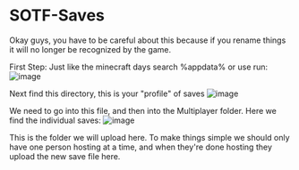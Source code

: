 # SOTF-Saves

Okay guys, you have to be careful about this because if you rename things it will no longer be recognized by the game.

First Step: Just like the minecraft days search %appdata% or use run:
![image](https://user-images.githubusercontent.com/36479495/221271082-a13d4e3f-e907-4207-bfbd-26d05e8721d1.png)

Next find this directory, this is your "profile" of saves
![image](https://user-images.githubusercontent.com/36479495/221271185-69169662-4400-4a26-8573-892bebce85d8.png)

We need to go into this file, and then into the Multiplayer folder. Here we find the individual saves:
![image](https://user-images.githubusercontent.com/36479495/221271364-335be6c9-07ed-4dab-83d1-9242100f7dcb.png)

This is the folder we will upload here. To make things simple we should only have one person hosting at a time, and when they're done hosting they upload the new save file here.
